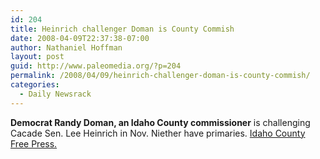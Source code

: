 ```yaml
---
id: 204
title: Heinrich challenger Doman is County Commish
date: 2008-04-09T22:37:38-07:00
author: Nathaniel Hoffman
layout: post
guid: http://www.paleomedia.org/?p=204
permalink: /2008/04/09/heinrich-challenger-doman-is-county-commish/
categories:
  - Daily Newsrack
---
```

**Democrat Randy Doman, an Idaho County commissioner** is challenging Cacade Sen. Lee Heinrich in Nov. Niether have primaries. [Idaho County Free Press.](http://www.idahocountyfreepress.com/IFPNews1.shtml)